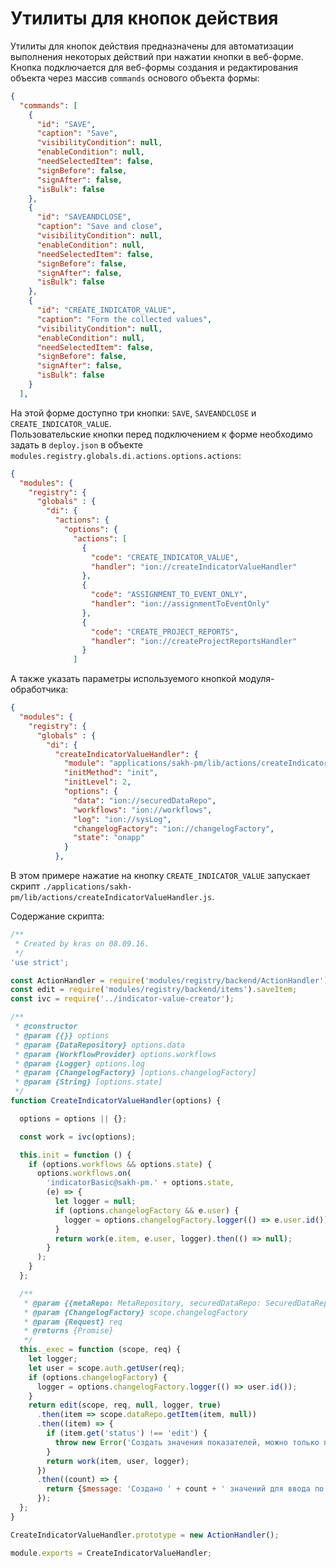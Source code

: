 # Утилиты для кнопок действия
Утилиты для кнопок действия предназначены для автоматизации выполнения некоторых действий при нажатии кнопки в веб-форме.
Кнопка подключается для веб-формы создания и редактирования объекта через массив `commands` основого объекта формы:
```json
{
  "commands": [
    {
      "id": "SAVE",
      "caption": "Save",
      "visibilityCondition": null,
      "enableCondition": null,
      "needSelectedItem": false,
      "signBefore": false,
      "signAfter": false,
      "isBulk": false
    },
    {
      "id": "SAVEANDCLOSE",
      "caption": "Save and close",
      "visibilityCondition": null,
      "enableCondition": null,
      "needSelectedItem": false,
      "signBefore": false,
      "signAfter": false,
      "isBulk": false
    },
    {
      "id": "CREATE_INDICATOR_VALUE",
      "caption": "Form the collected values",
      "visibilityCondition": null,
      "enableCondition": null,
      "needSelectedItem": false,
      "signBefore": false,
      "signAfter": false,
      "isBulk": false
    }
  ],
```

На этой форме доступно три кнопки: `SAVE`, `SAVEANDCLOSE` и `CREATE_INDICATOR_VALUE`.  
Пользовательские кнопки перед подключением к форме необходимо задать в `deploy.json` в объекте `modules.registry.globals.di.actions.options.actions`:
```json
{
  "modules": {
    "registry": {
      "globals" : {
        "di": {
          "actions": {
            "options": {
              "actions": [
                {
                  "code": "CREATE_INDICATOR_VALUE",
                  "handler": "ion://createIndicatorValueHandler"
                },
                {
                  "code": "ASSIGNMENT_TO_EVENT_ONLY",
                  "handler": "ion://assignmentToEventOnly"
                },
                {
                  "code": "CREATE_PROJECT_REPORTS",
                  "handler": "ion://createProjectReportsHandler"
                }
              ]
```

А также указать параметры используемого кнопкой модуля-обработчика:
```json
{
  "modules": {
    "registry": {
      "globals" : {
        "di": {
          "createIndicatorValueHandler": {
            "module": "applications/sakh-pm/lib/actions/createIndicatorValueHandler",
            "initMethod": "init",
            "initLevel": 2,
            "options": {
              "data": "ion://securedDataRepo",
              "workflows": "ion://workflows",
              "log": "ion://sysLog",
              "changelogFactory": "ion://changelogFactory",
              "state": "onapp"
            }
          },
```

В этом примере нажатие на кнопку `CREATE_INDICATOR_VALUE` запускает скрипт `./applications/sakh-pm/lib/actions/createIndicatorValueHandler.js`.  
  
Содержание скрипта:
```js
/**
 * Created by kras on 08.09.16.
 */
'use strict';

const ActionHandler = require('modules/registry/backend/ActionHandler');
const edit = require('modules/registry/backend/items').saveItem;
const ivc = require('../indicator-value-creator');

/**
 * @constructor
 * @param {{}} options
 * @param {DataRepository} options.data
 * @param {WorkflowProvider} options.workflows
 * @param {Logger} options.log
 * @param {ChangelogFactory} [options.changelogFactory]
 * @param {String} [options.state]
 */
function CreateIndicatorValueHandler(options) {

  options = options || {};

  const work = ivc(options);

  this.init = function () {
    if (options.workflows && options.state) {
      options.workflows.on(
        'indicatorBasic@sakh-pm.' + options.state,
        (e) => {
          let logger = null;
          if (options.changelogFactory && e.user) {
            logger = options.changelogFactory.logger(() => e.user.id());
          }
          return work(e.item, e.user, logger).then(() => null);
        }
      );
    }
  };

  /**
   * @param {{metaRepo: MetaRepository, securedDataRepo: SecuredDataRepository}} scope
   * @param {ChangelogFactory} scope.changelogFactory
   * @param {Request} req
   * @returns {Promise}
   */
  this._exec = function (scope, req) {
    let logger;
    let user = scope.auth.getUser(req);
    if (options.changelogFactory) {
      logger = options.changelogFactory.logger(() => user.id());
    }
    return edit(scope, req, null, logger, true)
      .then(item => scope.dataRepo.getItem(item, null))
      .then((item) => {
        if (item.get('status') !== 'edit') {
          throw new Error('Создать значения показателей, можно только при редактировании!');
        }
        return work(item, user, logger);
      })
      .then((count) => {
        return {$message: 'Создано ' + count + ' значений для ввода по периодам!'};
      });
  };
}

CreateIndicatorValueHandler.prototype = new ActionHandler();

module.exports = CreateIndicatorValueHandler;
``` 